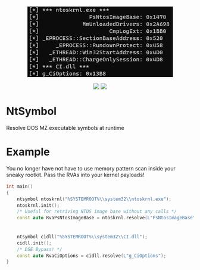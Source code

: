 <p align="center"><img src="image.png"></p>
<p align="center">
  <img src="https://img.shields.io/github/license/kkent030315/NtSymbol?style=for-the-badge">
  <img src="https://img.shields.io/github/last-commit/kkent030315/NtSymbol?style=for-the-badge">
</p>

# NtSymbol

Resolve DOS MZ executable symbols at runtime

# Example

You no longer have not have to use memory pattern scan inside your sneaky rootkit. Pass the RVAs into your kernel payloads!

```cpp
int main()
{
    ntsymbol ntoskrnl("%SYSTEMROOT%\\system32\\ntoskrnl.exe");
    ntoskrnl.init();
    /* Useful for retriving NTOS image base without any calls */
    const auto RvaPsNtosImageBase = ntoskrnl.resolve(L"PsNtosImageBase");
    
    
    ntsymbol cidll("%SYSTEMROOT%\\system32\\CI.dll");
    cidll.init();
    /* DSE Bypass! */
    const auto RvaCiOptions = cidll.resolve(L"g_CiOptions");
}
```
